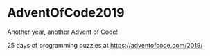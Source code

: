 # AdventOfCode2019

Another year, another Advent of Code!

25 days of programming puzzles at https://adventofcode.com/2019/